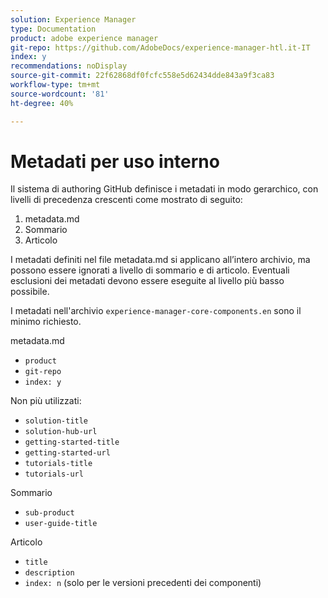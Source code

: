 ```yaml
---
solution: Experience Manager
type: Documentation
product: adobe experience manager
git-repo: https://github.com/AdobeDocs/experience-manager-htl.it-IT
index: y
recommendations: noDisplay
source-git-commit: 22f62868df0fcfc558e5d62434dde843a9f3ca83
workflow-type: tm+mt
source-wordcount: '81'
ht-degree: 40%

---
```



# Metadati per uso interno

Il sistema di authoring GitHub definisce i metadati in modo gerarchico, con livelli di precedenza crescenti come mostrato di seguito:

1. metadata.md
1. Sommario
1. Articolo

I metadati definiti nel file metadata.md si applicano all’intero archivio, ma possono essere ignorati a livello di sommario e di articolo. Eventuali esclusioni dei metadati devono essere eseguite al livello più basso possibile.

I metadati nell&#39;archivio `experience-manager-core-components.en` sono il minimo richiesto.

metadata.md

* `product`
* `git-repo`
* `index: y`

Non più utilizzati:

* `solution-title`
* `solution-hub-url`
* `getting-started-title`
* `getting-started-url`
* `tutorials-title`
* `tutorials-url`

Sommario

* `sub-product`
* `user-guide-title`

Articolo

* `title`
* `description`
* `index: n` (solo per le versioni precedenti dei componenti)


